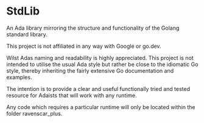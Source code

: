 # StdLib
An Ada library mirroring the structure and functionality of the Golang standard library.

This project is not affiliated in any way with Google or go.dev.

Wilst Adas naming and readability is highly appreciated. This project is not intended to 
utilise the usual Ada style but rather be close to the idiomatic Go style, thereby inheriting 
the fairly extensive Go documentation and examples.

The intention is to provide a clear and useful functionally tried and tested resource for 
Adaists that will work with any runtime.

Any code which requires a particular runtime will only be located within the folder ravenscar_plus. 
